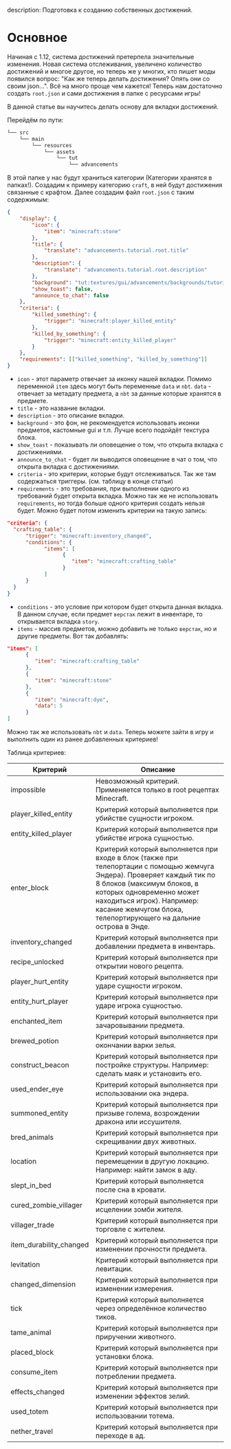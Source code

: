 description: Подготовка к созданию собственных достижений.

# Основное

Начиная с 1.12, система достижений претерпела значительные изменения. Новая система отслеживания, увеличено количество достижений и многое другое, но теперь же у многих, кто пишет моды появился вопрос: "Как же теперь делать достижения? Опять они со своим json...". Всё на много проще чем кажется! Теперь нам достаточно создать `root.json` и сами достижения в папке с ресурсами игры!

В данной статье вы научитесь делать основу для вкладки достижений.

Перейдём по пути:
```md
└── src    
    └── main
        └── resources
            └── assets
                └── tut
                    └── advancements
```

В этой папке у нас будут храниться категории (Категории хранятся в папках!). Создадим к примеру категорию `craft`, в ней будут достижения связанные с крафтом. Далее создадим файл `root.json` с таким содержимым:
```json
{
    "display": {
        "icon": {
            "item": "minecraft:stone"
        },
        "title": {
            "translate": "advancements.tutorial.root.title"
        },
        "description": {
            "translate": "advancements.tutorial.root.description"
        },
        "background": "tut:textures/gui/advancements/backgrounds/tutorial.png",
        "show_toast": false,
        "announce_to_chat": false
    },
    "criteria": {
        "killed_something": {
            "trigger": "minecraft:player_killed_entity"
        },
        "killed_by_something": {
            "trigger": "minecraft:entity_killed_player"
        }
    },
    "requirements": [["killed_something", "killed_by_something"]]
}
```

* `icon` - этот параметр отвечает за иконку нашей вкладки. Помимо переменной `item` здесь могут быть переменные `data` и `nbt`. `data` - отвечает за метадату предмета, а `nbt` за данные которые хранятся в предмете.
* `title` - это название вкладки.
* `description` - это описание вкладки.
* `background` - это фон, не рекомендуется использовать иконки предметов, кастомные gui и т.п. Лучше всего подойдёт текстура блока.
* `show_toast` - показывать ли оповещение о том, что открыта вкладка с достижениями.
* `announce_to_chat` - будет ли выводится оповещение в чат о том, что открыта вкладка с достижениями.
* `criteria` - это критерии, которые будут отслеживаться. Так же там содержаться триггеры. (см. таблицу в конце статьи)
* `requirements` - это требования, при выполнении одного из требований будет открыта вкладка. Можно так же не использовать `requirements`, но тогда больше одного критерия создать нельзя будет. Можно будет потом изменить критерии на такую запись:
```json
"criteria": {
  "crafting_table": {
      "trigger": "minecraft:inventory_changed",
      "conditions": {
            "items": [
                  {
                     "item": "minecraft:crafting_table"
                  }
            ]
      }
  }
}
```

* `conditions` - это условие при котором будет открыта данная вкладка. В данном случае, если предмет `верстак` лежит в инвентаре, то открывается вкладка `story`.
* `items` - массив предметов, можно добавить не только `верстак`, но и другие предметы. Вот так добавлять:
```json
"items": [
      {
         "item": "minecraft:crafting_table"
      },
      {
         "item": "minecraft:stone"
      },
      {
         "item": "minecraft:dye",
         "data": 5
      }
]
```
Можно так же использовать `nbt` и `data`. Теперь можете зайти в игру и выполнить один из ранее добавленных критериев!

Таблица критериев:

| Критерий                | Описание                                                                                       |
|-------------------------|------------------------------------------------------------------------------------------------|
| impossible              | Невозможный критерий. Применяется только в root рецептах Minecraft.                            |
| player_killed_entity    | Критерий который выполняется при убийстве сущности игроком.                                    |
| entity_killed_player    | Критерий который выполняется при убийстве игрока сущностью.                                    |
| enter_block             | Критерий который выполняется при входе в блок (также при телепортации с помощью жемчуга Эндера). Проверяет каждый тик по 8 блоков (максимум блоков, в которых одновременно может находиться игрок). Например: касание жемчугом блока, телепортирующего на дальние острова в Энде.|
| inventory_changed       | Критерий который выполняется при добавлении предмета в инвентарь.                              |
| recipe_unlocked         | Критерий который выполняется при открытии нового рецепта.                                      |
| player_hurt_entity      | Критерий который выполняется при ударе сущности игроком.                                       |
| entity_hurt_player      | Критерий который выполняется при ударе игрока сущностью.                                       |
| enchanted_item          | Критерий который выполняется при зачаровывании предмета.                                       |
| brewed_potion           | Критерий который выполняется при окончании варки зелья.                                        |
| construct_beacon        | Критерий который выполняется при постройке структуры. Например: сделать маяк и установить его. |
| used_ender_eye          | Критерий который выполняется при использовании ока эндера.                                     |
| summoned_entity         | Критерий который выполняется при призыве голема, возрождении дракона или иссушителя.           |
| bred_animals            | Критерий который выполняется при скрещивании двух животных.                                    |
| location                | Критерий который выполняется при перемещении в другую локацию. Например: найти замок в аду.    |
| slept_in_bed            | Критерий который выполняется после сна в кровати.                                              |
| cured_zombie_villager   | Критерий который выполняется при исцелении зомби жителя.                                       |
| villager_trade          | Критерий который выполняется при торговле с жителем.                                           |
| item_durability_changed | Критерий который выполняется при изменении прочности предмета.                                 |
| levitation              | Критерий который выполняется при левитации.                                                    |
| changed_dimension       | Критерий который выполняется при изменении измерения.                                          |
| tick                    | Критерий который выполняется через определённое количество тиков.                              |
| tame_animal             | Критерий который выполняется при приручении животного.                                         |
| placed_block            | Критерий который выполняется при установки блока.                                              |
| consume_item            | Критерий который выполняется при потреблении предмета.                                         |
| effects_changed         | Критерий который выполняется при изменении эффектов зелий.                                     |
| used_totem              | Критерий который выполняется при использовании тотема.                                         |
| nether_travel           | Критерий который выполняется при переходе в ад.                                                |
